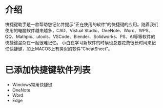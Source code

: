 # 介绍
快捷键助手是一款帮助您记忆并提示“正在使用的软件”的快捷键的应用。随着我们使用的电脑软件越来越多，CAD、Vistual Studio、OneNote、Word、WPS、QQ、Mathpix、utools、VSCode、Blender、Solidworks、PS、AI等等软件的快捷键混杂在一起很难记忆。
小白在学习新软件的时候也总要花费很长时间来记忆快捷键，加上MACOS上有类似的软件”CheatSheet”。

# 已添加快捷键软件列表
- Windows常用快捷键
- OneNote
- Word
- Edge
